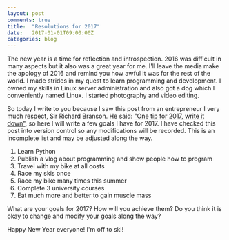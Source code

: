 ```yaml
---
layout: post
comments: true
title:  "Resolutions for 2017"
date:   2017-01-01T09:00:00Z
categories: blog
---
```

The new year is a time for reflection and introspection. 2016 was difficult in many aspects but it also was a great year for me. I'll leave the media make the apology of 2016 and remind you how awful it was for the rest of the world. 
I made strides in my quest to learn programming and development. 
I owned my skills in Linux server administration and also got a dog which I conveniently named Linux. I started photography and video editing.

So today I write to you because I saw this post from an entrepreneur I very much respect, Sir Richard Branson. 
He said: ["One tip for 2017, write it down"](https://www.virgin.com/richard-branson/my-one-tip-2017-write-it-down), so here I will write a few goals I have for 2017. 
I have checked this post into version control so any modifications will be recorded. This is an incomplete list and may be adjusted along the way.

1. Learn Python
2. Publish a vlog about programming and show people how to program
3. Travel with my bike at all costs
4. Race my skis once
5. Race my bike many times this summer
6. Complete 3 university courses
7. Eat much more and better to gain muscle mass

What are your goals for 2017? How will you achieve them? Do you think it is okay to change and modify your goals along the way?

Happy New Year everyone! I'm off to ski!
